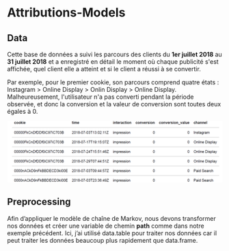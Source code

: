 # Attributions-Models

## Data
Cette base de données a suivi les parcours des clients du **1er juillet 2018** au **31 juillet 2018** et a enregistré en détail le moment où chaque publicité s'est affichée, quel client elle a atteint et si le client a réussi à se convertir.

Par exemple, pour le premier cookie, son parcours comprend quatre états : Instagram \> Online Display \> Onlin Display \> Online Display. Malheureusement, l'utilisateur n'a pas converti pendant la période observée, et donc la conversion et la valeur de conversion sont toutes deux égales à 0.

![apperçu Data](https://github.com/BOUGHANMIChaima/Attributions-Models/blob/main/data__.png)

## Preprocessing
Afin d’appliquer le modèle de chaîne de Markov, nous devons transformer nos données et créer une variable de chemin __path__
comme dans notre exemple précédent. Ici, j’ai utilisé data.table pour traiter nos données car il peut traiter les données beaucoup plus rapidement que data.frame.
